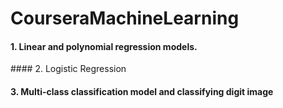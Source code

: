 # CourseraMachineLearning

#### 1. Linear and polynomial regression models.
#### 2. Logistic Regression
#### 3. Multi-class classification model and classifying digit image
